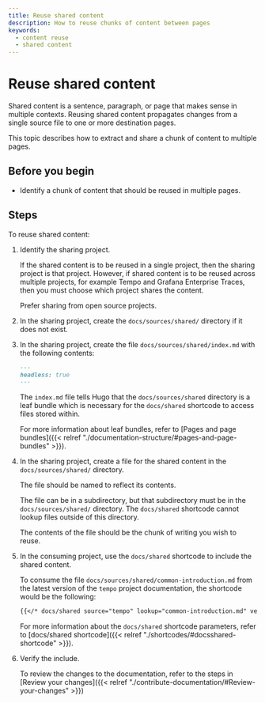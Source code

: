 ```yaml
---
title: Reuse shared content
description: How to reuse chunks of content between pages
keywords:
  - content reuse
  - shared content
---
```


# Reuse shared content

Shared content is a sentence, paragraph, or page that makes sense in multiple contexts.
Reusing shared content propagates changes from a single source file to one or more destination pages.

This topic describes how to extract and share a chunk of content to multiple pages.

## Before you begin

- Identify a chunk of content that should be reused in multiple pages.

## Steps

To reuse shared content:

1. Identify the sharing project.

   If the shared content is to be reused in a single project, then the sharing project is that project.
   However, if shared content is to be reused across multiple projects, for example Tempo and Grafana Enterprise Traces, then you must choose which project shares the content.

   Prefer sharing from open source projects.

1. In the sharing project, create the `docs/sources/shared/` directory if it does not exist.

1. In the sharing project, create the file `docs/sources/shared/index.md` with the following contents:

   ```markdown
   ---
   headless: true
   ---
   ```

   The `index.md` file tells Hugo that the `docs/sources/shared` directory is a leaf bundle which is necessary for the `docs/shared` shortcode to access files stored within.

   For more information about leaf bundles, refer to [Pages and page bundles]({{< relref "./documentation-structure/#pages-and-page-bundles" >}}).

1. In the sharing project, create a file for the shared content in the `docs/sources/shared/` directory.

   The file should be named to reflect its contents.

   The file can be in a subdirectory, but that subdirectory must be in the `docs/sources/shared/` directory.
   The `docs/shared` shortcode cannot lookup files outside of this directory.

   The contents of the file should be the chunk of writing you wish to reuse.

1. In the consuming project, use the `docs/shared` shortcode to include the shared content.

   To consume the file `docs/sources/shared/common-introduction.md` from the latest version of the `tempo` project documentation, the shortcode would be the following:

   ```markdown
   {{</* docs/shared source="tempo" lookup="common-introduction.md" version="latest" */>}}
   ```

   For more information about the `docs/shared` shortcode parameters, refer to [docs/shared shortcode]({{< relref "./shortcodes/#docsshared-shortcode" >}}).

1. Verify the include.

   To review the changes to the documentation, refer to the steps in [Review your changes]({{< relref "./contribute-documentation/#Review-your-changes" >}})
